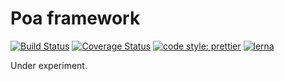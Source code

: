 # Poa framework

[![Build Status](https://travis-ci.org/Strikersoft/poa.svg?branch=master)](https://travis-ci.org/Strikersoft/poa)
[![Coverage Status](https://coveralls.io/repos/github/Strikersoft/poa/badge.svg?branch=master)](https://coveralls.io/github/Strikersoft/poa?branch=master)
[![code style: prettier](https://img.shields.io/badge/code_style-prettier-ff69b4.svg?style=flat-square)](https://github.com/prettier/prettier)
[![lerna](https://img.shields.io/badge/maintained%20with-lerna-cc00ff.svg)](https://lernajs.io/)

Under experiment.
